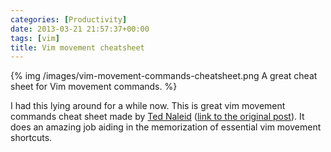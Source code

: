 ```yaml
---
categories: [Productivity]
date: 2013-03-21 21:57:37+00:00
tags: [vim]
title: Vim movement cheatsheet
---
```


{% img /images/vim-movement-commands-cheatsheet.png A great cheat sheet for Vim movement commands. %}

I had this lying around for a while now. This is great vim movement commands cheat sheet made by [Ted Naleid](http://naleid.com/blog/) ([link to the original post](http://naleid.com/blog/2010/10/04/vim-movement-shortcuts-wallpaper/)). It does an amazing job aiding in the memorization of essential vim movement shortcuts.
